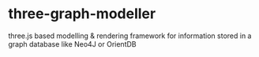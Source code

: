 # three-graph-modeller
three.js based modelling &amp; rendering framework for information stored in a graph database like Neo4J or OrientDB
